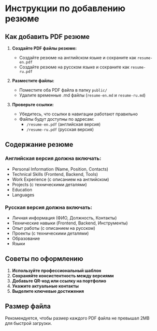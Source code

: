 # Инструкции по добавлению резюме

## Как добавить PDF резюме

1. **Создайте PDF файлы резюме:**
   - Создайте резюме на английском языке и сохраните как `resume-en.pdf`
   - Создайте резюме на русском языке и сохраните как `resume-ru.pdf`

2. **Разместите файлы:**
   - Поместите оба PDF файла в папку `public/`
   - Удалите временные .md файлы (`resume-en.md` и `resume-ru.md`)

3. **Проверьте ссылки:**
   - Убедитесь, что ссылки в навигации работают правильно
   - Файлы будут доступны по адресам:
     - `/resume-en.pdf` (английская версия)
     - `/resume-ru.pdf` (русская версия)

## Содержание резюме

### Английская версия должна включать:
- Personal Information (Name, Position, Contacts)
- Technical Skills (Frontend, Backend, Tools)
- Work Experience (с описанием на английском)
- Projects (с техническими деталями)
- Education
- Languages

### Русская версия должна включать:
- Личная информация (ФИО, Должность, Контакты)
- Технические навыки (Frontend, Backend, Инструменты)
- Опыт работы (с описанием на русском)
- Проекты (с техническими деталями)
- Образование
- Языки

## Советы по оформлению

1. **Используйте профессиональный шаблон**
2. **Сохраняйте консистентность между версиями**
3. **Добавьте QR-код или ссылку на портфолио**
4. **Укажите актуальные контакты**
5. **Выделите ключевые достижения**

## Размер файла
Рекомендуется, чтобы размер каждого PDF файла не превышал 2MB для быстрой загрузки.
